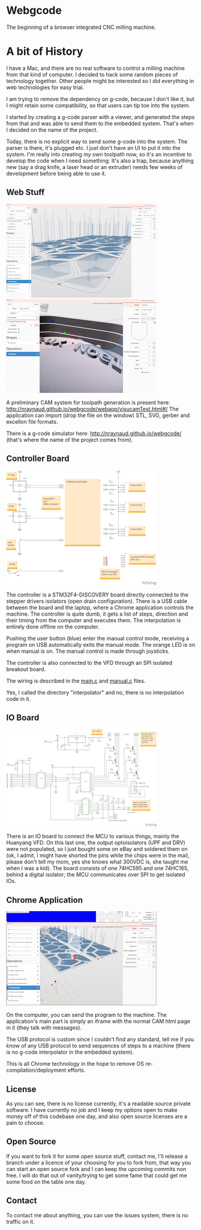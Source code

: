 Webgcode
========
The beginning of a browser integrated CNC milling machine.

A bit of History
================

I have a Mac, and there are no real software to control a milling machine from that kind of computer. I decided to hack 
some random pieces of technology together.
Other people might be interested so I did everything in web technologies for easy trial.

I am trying to remove the dependency on g-code, because I don't like it, but I might retain some compatibility, so that 
users can tip toe into the system.

I started by creating a g-code parser with a viewer, and generated the steps from that and was able to send them to the embedded system. 
That's when I decided on the name of the project. 

Today, there is no explicit way to send some g-code into the system. 
The parser is there, it's plugged etc. I just don't have an UI to put it into the system. 
I'm really into creating my own toolpath now, so it's an incentive to develop the code when I need something. 
It's also a trap, because anything new (say a drag knife, a laser head or an extruder) needs few weeks of development before being able to use it.

Web Stuff
---------

[![visucam screen capture](images/visucam_pockets_thumb.png)](images/visucam_pockets.png) [![visucam screen capture](images/visucam_3D_thumb.png)](images/visucam_3D.png)

A preliminary CAM system for toolpath generation is present here: http://nraynaud.github.io/webgcode/webapp/visucamTest.html#/
The application can import (drop the file on the window) STL, SVG, gerber and excellon file formats.

There is a g-code simulator here: http://nraynaud.github.io/webgcode/ (that's where the name of the project comes from).

Controller Board
----------------

[![Controller board schematics](images/DISCOVERY_interface_thumb.png)](images/DISCOVERY_interface.png)

The controller is a STM32F4-DISCOVERY board directly connected to the stepper drivers isolators (open drain configuration).
There is a USB cable between the board and the laptop, where a Chrome application controls the machine.
The controller is quite dumb, it gets a list of steps, direction and their timing from the computer and executes them. 
The interpolation is entirely done offline on the computer.

Pushing the user button (blue) enter the manual control mode, receiving a program on USB automatically exits the manual mode.
The orange LED is on when manual is on. The manual control is made through joysticks.

The controller is also connected to the VFD through an SPI isolated breakout board.

The wiring is described in the [main.c](interpolator/main.c#L10) and [manual.c](interpolator/manual.c#L11) files.

Yes, I called the directory "interpolator" and no, there is no interpolation code in it.

IO Board
--------

[![IO board schematics](images/IO_interface_thumb.png)](images/IO_interface.png)

There is an IO board to connect the MCU to various things, mainly the Huanyang VFD. On this last one, the output 
optoisolators (UPF and DRV) were not populated, so I just bought some on eBay and soldered them on (ok, I admit, I might
 have shorted the pins while the chips were in the mail, please don't tell my mom, yes she knows what 300VDC is, 
 she taught me when I was a kid).
The board consists of one 74HC595 and one 74HC165, behind a digital isolator; the MCU communicates over SPI to get isolated IOs.


Chrome Application
------------------

[![controller screen capture](images/controller_full_thumb.png)](images/controller_full.png)

On the computer, you can send the program to the machine. The application's main part is simply an iframe with the normal 
CAM html page in it (they talk with messages).

The USB protocol is custom since I couldn't find any standard, tell me if you know of any USB protocol to send sequences 
of steps to a machine (there is no g-code interpolator in the embedded system).

This is all Chrome technology in the hope to remove OS re-compilation/deployment efforts.

License
-------

As you can see, there is no license currently, it's a readable source private software. 
I have currently no job and I keep my options open to make money off of this codebase one day, and also open source licenses are a pain to choose. 

Open Source
-----------

If you want to fork it for some open source stuff, contact me, I'll release a branch under a licence of your choosing 
for you to fork from, that way you can start an open source fork and I can keep the upcoming commits non free. 
I will do that out of vanity/trying to get some fame that could get me some food on the table one day.

Contact
-------

To contact me about anything, you can use the issues system, there is no traffic on it.
